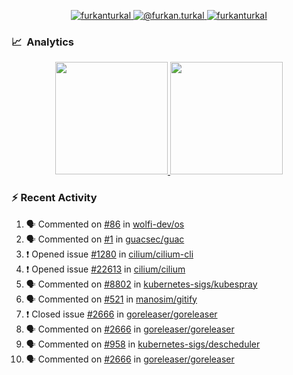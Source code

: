 <p align="center">
  <a href="https://linkedin.com/in/furkanturkal" target="blank">
    <img src="https://img.shields.io/badge/linkedin-%230077B5.svg?&style=for-the-badge&logo=linkedin&logoColor=white" alt="furkanturkal" />
  </a>
  <a href="https://medium.com/@furkan.turkal" target="blank">
    <img src="https://img.shields.io/badge/medium-%2312100E.svg?&style=for-the-badge&logo=medium&logoColor=white" alt="@furkan.turkal" />
  </a>
  <a href="https://twitter.com/furkanturkaI" target="blank">
    <img src="https://img.shields.io/badge/Twitter-1DA1F2?style=for-the-badge&logo=twitter&logoColor=white" alt="furkanturkaI" />
  </a>
</p>

### 📈 &nbsp;Analytics

<p align="center">
  <a href="https://coderstats.net/github/#Dentrax">
    <img height="180em" src="https://github-readme-stats-eight-theta.vercel.app/api?username=Dentrax&show_icons=true&theme=algolia&include_all_commits=true&count_private=true&line_height=26"/>
    <img height="180em" src="https://github-readme-stats-eight-theta.vercel.app/api/top-langs/?username=Dentrax&layout=compact&langs_count=8&theme=algolia&line_height=26"/>
  </a>
</p>

### :zap: Recent Activity

<!--START_SECTION:activity-->
1. 🗣 Commented on [#86](https://github.com/wolfi-dev/os/issues/86) in [wolfi-dev/os](https://github.com/wolfi-dev/os)
2. 🗣 Commented on [#1](https://github.com/guacsec/guac/issues/1) in [guacsec/guac](https://github.com/guacsec/guac)
3. ❗️ Opened issue [#1280](https://github.com/cilium/cilium-cli/issues/1280) in [cilium/cilium-cli](https://github.com/cilium/cilium-cli)
4. ❗️ Opened issue [#22613](https://github.com/cilium/cilium/issues/22613) in [cilium/cilium](https://github.com/cilium/cilium)
5. 🗣 Commented on [#8802](https://github.com/kubernetes-sigs/kubespray/issues/8802) in [kubernetes-sigs/kubespray](https://github.com/kubernetes-sigs/kubespray)
6. 🗣 Commented on [#521](https://github.com/manosim/gitify/issues/521) in [manosim/gitify](https://github.com/manosim/gitify)
7. ❗️ Closed issue [#2666](https://github.com/goreleaser/goreleaser/issues/2666) in [goreleaser/goreleaser](https://github.com/goreleaser/goreleaser)
8. 🗣 Commented on [#2666](https://github.com/goreleaser/goreleaser/issues/2666) in [goreleaser/goreleaser](https://github.com/goreleaser/goreleaser)
9. 🗣 Commented on [#958](https://github.com/kubernetes-sigs/descheduler/issues/958) in [kubernetes-sigs/descheduler](https://github.com/kubernetes-sigs/descheduler)
10. 🗣 Commented on [#2666](https://github.com/goreleaser/goreleaser/issues/2666) in [goreleaser/goreleaser](https://github.com/goreleaser/goreleaser)
<!--END_SECTION:activity-->
